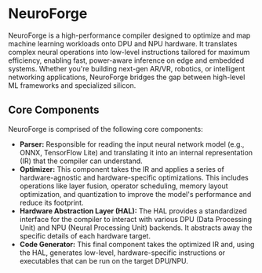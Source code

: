 # NeuroForge

NeuroForge is a high-performance compiler designed to optimize and map machine learning workloads onto DPU and NPU hardware. It translates complex neural operations into low-level instructions tailored for maximum efficiency, enabling fast, power-aware inference on edge and embedded systems. Whether you're building next-gen AR/VR, robotics, or intelligent networking applications, NeuroForge bridges the gap between high-level ML frameworks and specialized silicon.

## Core Components

NeuroForge is comprised of the following core components:

*   **Parser:** Responsible for reading the input neural network model (e.g., ONNX, TensorFlow Lite) and translating it into an internal representation (IR) that the compiler can understand.
*   **Optimizer:** This component takes the IR and applies a series of hardware-agnostic and hardware-specific optimizations. This includes operations like layer fusion, operator scheduling, memory layout optimization, and quantization to improve the model's performance and reduce its footprint.
*   **Hardware Abstraction Layer (HAL):** The HAL provides a standardized interface for the compiler to interact with various DPU (Data Processing Unit) and NPU (Neural Processing Unit) backends. It abstracts away the specific details of each hardware target.
*   **Code Generator:** This final component takes the optimized IR and, using the HAL, generates low-level, hardware-specific instructions or executables that can be run on the target DPU/NPU.
